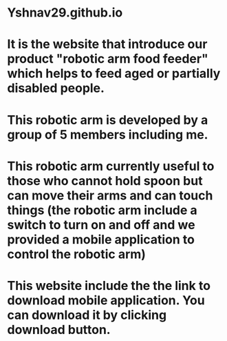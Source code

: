 # Yshnav29.github.io
# It is the website that introduce our product "robotic arm food feeder" which helps to feed aged or partially disabled people.
# This robotic arm is developed by a group of 5 members including me.
# This robotic arm currently useful to those who cannot hold spoon but can move their arms and can touch things (the robotic arm include a switch to turn on and off and we provided a mobile application to control the robotic arm)
# This website include the the link to download mobile application. You can download it by clicking download button.

